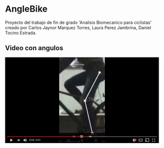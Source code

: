 # AngleBike
Proyecto del trabajo de fin de grado 'Analisis Biomecanico para ciclistas' creado por Carlos Jaynor Marquez Torres, Laura Perez Jambrina, Daniel Tocino Estrada.

## Video con angulos
[![Alt text for your video](imagenes/Resultado_video.jpg)](https://www.youtube.com/watch?v=BZ6KDBuNCKQ)
